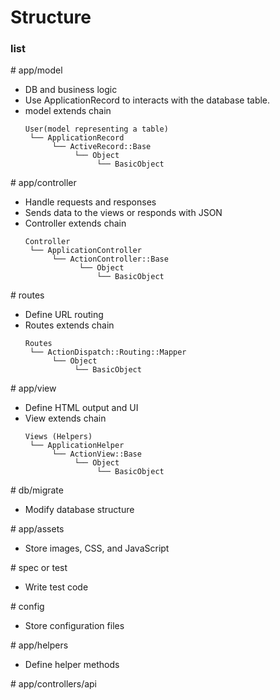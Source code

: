 # Structure

### list

\# app/model

- DB and business logic
- Use ApplicationRecord to interacts with the database table.
- model extends chain
  ```
  User(model representing a table)
   └── ApplicationRecord
        └── ActiveRecord::Base
             └── Object
                  └── BasicObject
  ```

\# app/controller

- Handle requests and responses
- Sends data to the views or responds with JSON
- Controller extends chain
    ```
    Controller
     └── ApplicationController
          └── ActionController::Base
                └── Object
                    └── BasicObject
    ```

\# routes

- Define URL routing
- Routes extends chain
    ```
    Routes
     └── ActionDispatch::Routing::Mapper
          └── Object
               └── BasicObject
    ```

\# app/view

- Define HTML output and UI
- View extends chain
  ```
  Views (Helpers)
   └── ApplicationHelper
        └── ActionView::Base
             └── Object
                  └── BasicObject
  ```

\# db/migrate

- Modify database structure

\# app/assets

- Store images, CSS, and JavaScript

\# spec or test

- Write test code

\# config

- Store configuration files

\# app/helpers

- Define helper methods

\# app/controllers/api


